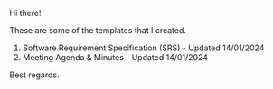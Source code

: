 Hi there! 

These are some of the templates that I created.

  1. Software Requirement Specification (SRS) - Updated 14/01/2024
  2. Meeting Agenda & Minutes - Updated 14/01/2024

Best regards.
